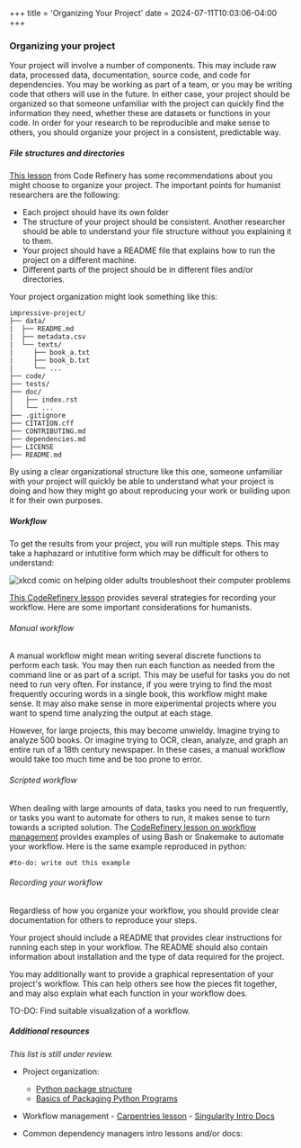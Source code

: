 +++
title = 'Organizing Your Project'
date = 2024-07-11T10:03:06-04:00
+++

### Organizing your project

Your project will involve a number of components. This may include raw data, processed data, documentation, source code, and code for dependencies. You may be working as part of a team, or you may be writing code that others will use in the future. In either case, your project should be organized so that someone unfamiliar with the project can quickly find the information they need, whether these are datasets or functions in your code. In order for your research to be reproducible and make sense to others, you should organize your project in a consistent, predictable way.

##### File structures and directories

[This lesson](https://coderefinery.github.io/reproducible-research/organizing-projects/) from Code Refinery has some recommendations about you might choose to organize your project. The important points for humanist researchers are the following:

- Each project should have its own folder
- The structure of your project should be consistent. Another researcher should be able to understand your file structure without you explaining it to them.
- Your project should have a README file that explains how to run the project on a different machine.
- Different parts of the project should be in different files and/or directories.

Your project organization might look something like this:

```
impressive-project/
├── data/
|  ├── README.md
|  ├── metadata.csv
|  └── texts/
|     ├── book_a.txt
|     ├── book_b.txt
|     └── ...
├── code/
├── tests/
├── doc/
│   ├── index.rst
│   └── ...
├── .gitignore
├── CITATION.cff
├── CONTRIBUTING.md
├── dependencies.md
├── LICENSE
├── README.md
```

By using a clear organizational structure like this one, someone unfamiliar with your project will quickly be able to understand what your project is doing and how they might go about reproducing your work or building upon it for their own purposes.

##### Workflow

To get the results from your project, you will run multiple steps. This may take a haphazard or intutitive form which may be difficult for others to understand:

![xkcd comic on helping older adults troubleshoot their computer problems](https://imgs.xkcd.com/comics/tech_support_cheat_sheet.png)

[This CodeRefinery lesson](https://coderefinery.github.io/reproducible-research/workflow-management/) provides several strategies for recording your workflow. Here are some important considerations for humanists.

###### Manual workflow

A manual workflow might mean writing several discrete functions to perform each task. You may then run each function as needed from the command line or as part of a script. This may be useful for tasks you do not need to run very often. For instance, if you were trying to find the most frequently occuring words in a single book, this workflow might make sense. It may also make sense in more experimental projects where you want to spend time analyzing the output at each stage.

However, for large projects, this may become unwieldy. Imagine trying to analyze 500 books. Or imagine trying to OCR, clean, analyze, and graph an entire run of a 18th century newspaper. In these cases, a manual workflow would take too much time and be too prone to error.

###### Scripted workflow

When dealing with large amounts of data, tasks you need to run frequently, or tasks you want to automate for others to run, it makes sense to turn towards a scripted solution. The [CodeRefinery lesson on workflow management](https://coderefinery.github.io/reproducible-research/workflow-management/) provides examples of using Bash or Snakemake to automate your workflow. Here is the same example reproduced in python:

```
#to-do: write out this example
```

###### Recording your workflow

Regardless of how you organize your workflow, you should provide clear documentation for others to reproduce your steps.

Your project should include a README that provides clear instructions for running each step in your workflow. The README should also contain information about installation and the type of data required for the project.

You may additionally want to provide a graphical representation of your project's workflow. This can help others see how the pieces fit together, and may also explain what each function in your workflow does.

TO-DO: Find suitable visualization of a workflow.

##### Additional resources

_This list is still under review._
- Project organization:
  - [Python package structure](https://py-pkgs.org/04-package-structure)
  - [Basics of Packaging Python Programs](https://kyleniemeyer.github.io/research-software-dev-modules/module-packaging/)
- Workflow management
      -  [Carpentries lesson](https://carpentries-incubator.github.io/singularity-introduction/")
      -  [Singularity Intro Docs](https://carpentries-incubator.github.io/singularity-introduction/)

- Common dependency managers intro lessons and/or docs:
